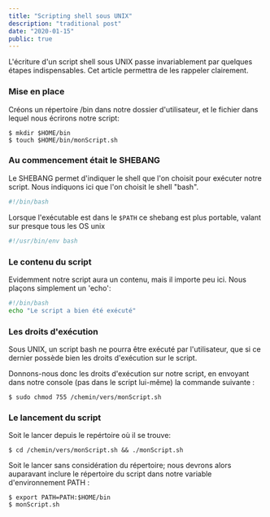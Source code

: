```yaml
---
title: "Scripting shell sous UNIX"
description: "traditional post"
date: "2020-01-15"
public: true
---
```



L'écriture d'un script shell sous UNIX passe invariablement par quelques étapes indispensables. Cet article permettra de les rappeler clairement.

### Mise en place

Créons un répertoire /bin dans notre dossier d'utilisateur, et le fichier dans lequel nous écrirons notre script:

```shell
$ mkdir $HOME/bin
$ touch $HOME/bin/monScript.sh
```

### Au commencement était le SHEBANG
Le SHEBANG permet d'indiquer le shell que l'on choisit pour exécuter notre script.
Nous indiquons ici que l'on choisit le shell "bash".

```bash
#!/bin/bash
```

Lorsque l'exécutable est dans le `$PATH`
ce shebang est plus portable, valant sur presque tous les OS unix
```bash
#!/usr/bin/env bash
```

### Le contenu du script
Evidemment notre script aura un contenu, mais il importe peu ici. Nous plaçons simplement un 'echo':

```bash
#!/bin/bash
echo "Le script a bien été exécuté"
```

### Les droits d'exécution
Sous UNIX, un script bash ne pourra être exécuté par l'utilisateur, que si ce dernier possède bien les droits d'exécution sur le script. 

Donnons-nous donc les droits d'exécution sur notre script, en envoyant dans notre console (pas dans le script lui-même) la commande suivante :

```shell
$ sudo chmod 755 /chemin/vers/monScript.sh
```


### Le lancement du script
Soit le lancer depuis le repértoire où il se trouve:

```shell
$ cd /chemin/vers/monScript.sh && ./monScript.sh
```

Soit le lancer sans considération du répertoire; nous devrons alors auparavant inclure le répertoire du script dans notre variable d'environnement PATH : 

```shell
$ export PATH=PATH:$HOME/bin
$ monScript.sh
```



